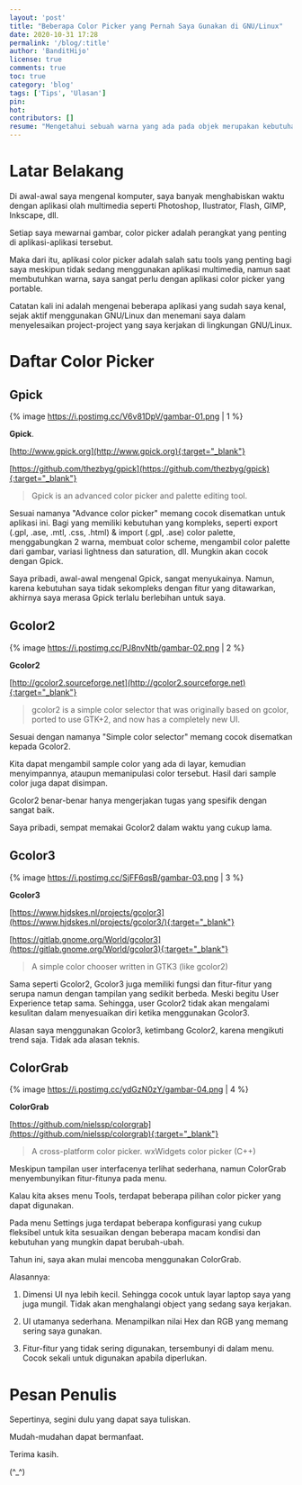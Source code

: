 ```yaml
---
layout: 'post'
title: "Beberapa Color Picker yang Pernah Saya Gunakan di GNU/Linux"
date: 2020-10-31 17:28
permalink: '/blog/:title'
author: 'BanditHijo'
license: true
comments: true
toc: true
category: 'blog'
tags: ['Tips', 'Ulasan']
pin:
hot:
contributors: []
resume: "Mengetahui sebuah warna yang ada pada objek merupakan kebutuhan seorang desainer. Tidak juga graphic desainer, seorang ricer juga memerlukannya. Berikut ini adalah beberapa color picker tools yang pernah saya cicipi sepanjang menggunakan GNU/Linux."
---
```


# Latar Belakang

Di awal-awal saya mengenal komputer, saya banyak menghabiskan waktu dengan aplikasi olah multimedia seperti Photoshop, Ilustrator, Flash, GIMP, Inkscape, dll.

Setiap saya mewarnai gambar, color picker adalah perangkat yang penting di aplikasi-aplikasi tersebut.

Maka dari itu, aplikasi color picker adalah salah satu tools yang penting bagi saya meskipun tidak sedang menggunakan aplikasi multimedia, namun saat membutuhkan warna, saya sangat perlu dengan aplikasi color picker yang portable.

Catatan kali ini adalah mengenai beberapa aplikasi yang sudah saya kenal, sejak aktif menggunakan GNU/Linux dan menemani saya dalam menyelesaikan project-project yang saya kerjakan di lingkungan GNU/Linux.

# Daftar Color Picker

## Gpick

{% image https://i.postimg.cc/V6v81DpV/gambar-01.png | 1 %}

**Gpick**.

[http://www.gpick.org](http://www.gpick.org){:target="_blank"}

[https://github.com/thezbyg/gpick](https://github.com/thezbyg/gpick){:target="_blank"}

> Gpick is an advanced color picker and palette editing tool.

Sesuai namanya "Advance color picker" memang cocok disematkan untuk aplikasi ini. Bagi yang memiliki kebutuhan yang kompleks, seperti export (.gpl, .ase, .mtl, .css, .html) & import (.gpl, .ase) color palette, menggabungkan 2 warna, membuat color scheme, mengambil color palette dari gambar, variasi lightness dan saturation, dll. Mungkin akan cocok dengan Gpick.

Saya pribadi, awal-awal mengenal Gpick, sangat menyukainya. Namun, karena kebutuhan saya tidak sekompleks dengan fitur yang ditawarkan, akhirnya saya merasa Gpick terlalu berlebihan untuk saya.


## Gcolor2

{% image https://i.postimg.cc/PJ8nvNtb/gambar-02.png | 2 %}

**Gcolor2**

[http://gcolor2.sourceforge.net](http://gcolor2.sourceforge.net){:target="_blank"}

> gcolor2 is a simple color selector that was originally based on gcolor, ported to use GTK+2, and now has a completely new UI.

Sesuai dengan namanya "Simple color selector" memang cocok disematkan kepada Gcolor2.

Kita dapat mengambil sample color yang ada di layar, kemudian menyimpannya, ataupun memanipulasi color tersebut. Hasil dari sample color juga dapat disimpan.

Gcolor2 benar-benar hanya mengerjakan tugas yang spesifik dengan sangat baik.

Saya pribadi, sempat memakai Gcolor2 dalam waktu yang cukup lama.


## Gcolor3

{% image https://i.postimg.cc/SjFF6qsB/gambar-03.png | 3 %}

**Gcolor3**

[https://www.hjdskes.nl/projects/gcolor3](https://www.hjdskes.nl/projects/gcolor3/){:target="_blank"}

[https://gitlab.gnome.org/World/gcolor3](https://gitlab.gnome.org/World/gcolor3){:target="_blank"}

> A simple color chooser written in GTK3 (like gcolor2)

Sama seperti Gcolor2, Gcolor3 juga memiliki fungsi dan fitur-fitur yang serupa namun dengan tampilan yang sedikit berbeda. Meski begitu User Experience tetap sama. Sehingga, user Gcolor2 tidak akan mengalami kesulitan dalam menyesuaikan diri ketika menggunakan Gcolor3.

Alasan saya menggunakan Gcolor3, ketimbang Gcolor2, karena mengikuti trend saja. Tidak ada alasan teknis.


## ColorGrab

{% image https://i.postimg.cc/ydGzN0zY/gambar-04.png | 4 %}

**ColorGrab**

[https://github.com/nielssp/colorgrab](https://github.com/nielssp/colorgrab){:target="_blank"}

> A cross-platform color picker. wxWidgets color picker (C++)

Meskipun tampilan user interfacenya terlihat sederhana, namun ColorGrab menyembunyikan fitur-fitunya pada menu.

Kalau kita akses menu Tools, terdapat beberapa pilihan color picker yang dapat digunakan.

Pada menu Settings juga terdapat beberapa konfigurasi yang cukup fleksibel untuk kita sesuaikan dengan beberapa macam kondisi dan kebutuhan yang mungkin dapat berubah-ubah.

Tahun ini, saya akan mulai mencoba menggunakan ColorGrab.

Alasannya:

1. Dimensi UI nya lebih kecil. Sehingga cocok untuk layar laptop saya yang juga mungil. Tidak akan menghalangi object yang sedang saya kerjakan.

2. UI utamanya sederhana. Menampilkan nilai Hex dan RGB yang memang sering saya gunakan.

3. Fitur-fitur yang tidak sering digunakan, tersembunyi di dalam menu. Cocok sekali untuk digunakan apabila diperlukan.




# Pesan Penulis

Sepertinya, segini dulu yang dapat saya tuliskan.

Mudah-mudahan dapat bermanfaat.

Terima kasih.

(^_^)
